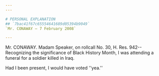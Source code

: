 ```yaml
---
---

# PERSONAL EXPLANATION
## `7bac41f67c65554641689d05394b9049`
`Mr. CONAWAY — 7 February 2008`

---
```



Mr. CONAWAY. Madam Speaker, on rollcall No. 30, H. Res. 942--
Recognizing the significance of Black History Month, I was attending a 
funeral for a soldier killed in Iraq.

Had I been present, I would have voted ''yea.''
